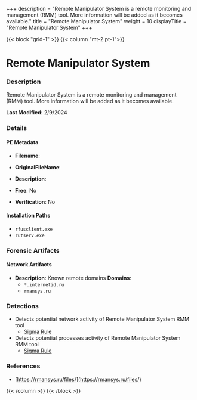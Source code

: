+++
description = "Remote Manipulator System is a remote monitoring and management (RMM) tool. More information will be added as it becomes available."
title = "Remote Manipulator System"
weight = 10
displayTitle = "Remote Manipulator System"
+++


{{< block "grid-1" >}}
{{< column "mt-2 pt-1">}}

# Remote Manipulator System


### Description

Remote Manipulator System is a remote monitoring and management (RMM) tool. More information will be added as it becomes available.



**Last Modified**: 2/9/2024

### Details


#### PE Metadata
- **Filename**: 
- **OriginalFileName**: 
- **Description**: 


- **Free**: No

- **Verification**: No




#### Installation Paths
- `rfusclient.exe`
- `rutserv.exe`

### Forensic Artifacts




#### Network Artifacts
- **Description**: Known remote domains  **Domains**:
    - `*.internetid.ru`
    - `rmansys.ru`


### Detections
- Detects potential network activity of Remote Manipulator System RMM tool
  - [Sigma Rule](https://github.com/magicsword-io/LOLRMM/blob/main/detections/sigma/remote_manipulator_system_network_sigma.yml)
- Detects potential processes activity of Remote Manipulator System RMM tool
  - [Sigma Rule](https://github.com/magicsword-io/LOLRMM/blob/main/detections/sigma/remote_manipulator_system_processes_sigma.yml)

### References
- [https://rmansys.ru/files/](https://rmansys.ru/files/)



{{< /column >}}
{{< /block >}}
